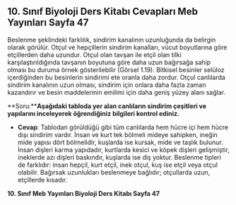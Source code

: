 ## 10. Sınıf Biyoloji Ders Kitabı Cevapları Meb Yayınları Sayfa 47

Beslenme şeklindeki farklılık, sindirim kanalının uzunluğunda da belirgin olarak görülür. Otçul ve hepçillerin sindirim kanalları, vücut boyutlarına göre etçillerden daha uzundur. Otçul olan tavşan ile etçil olan tilki karşılaştırıldığında tavşanın boyutuna göre daha uzun bağırsağa sahip olması bu duruma örnek gösterilebilir (Görsel 1.19). Bitkisel besinler selüloz içerdiğinden bu besinlerin sindirimi ete oranla daha zordur. Otçul canlılarda sindirim kanalının uzun olması, sindirim için onlara daha fazla zaman kazandırır ve besin maddelerinin emilimi için daha geniş yüzey alanı sağlar.

**Soru:****Aşağıdaki tabloda yer alan canlıların sindirim çeşitleri ve yapılarını inceleyerek öğrendiğiniz bilgileri kontrol ediniz.**

* **Cevap**: Tablodan görüldüğü gibi tüm canlılarda hem hücre içi hem hücre dışı sindirim vardır. İnsan ve kurt tek bölmeli mideye sahipken, ineğin mide yapısı dört bölmelidir, kuşlarda ise kursak, mide ve taşlık bulunur. İnsan dişleri karma yapıdadır, kurtlarda kesici ve köpek dişleri gelişmiştir, ineklerde azı dişleri baskındır, kuşlarda ise diş yoktur. Beslenme tipleri de farklıdır: insan hepçil, kurt etçil, inek otçul, kuş ise etçil veya otçul olabilir. Bağırsak uzunlukları beslenmeye bağlıdır; otçullarda uzun, etçillerde kısadır.

**10. Sınıf Meb Yayınları Biyoloji Ders Kitabı Sayfa 47**